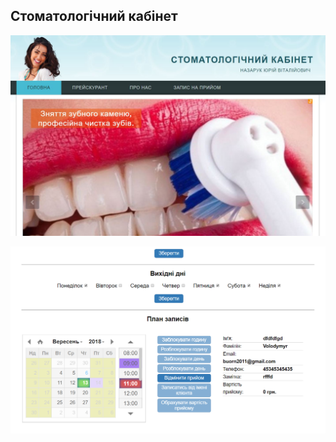 ## Стоматологічний кабінет

![Головна сторінка](public/images/stomat.jpg)

![Адмін панель](public/images/stomat_admin.png)
